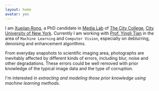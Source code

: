 ```yaml
---
layout: home
avatar: yes
---
```


I am [Xuejian Rong](http://media-lab.engr.ccny.cuny.edu/~xrong), a PhD candidate in [Media Lab](http://media-lab.engr.ccny.cuny.edu) of [The City College](http://www.ccny.cuny.edu), [City University of New York](http://cuny.edu). Currently I am working with [Prof. Yingli Tian](http://www-ee.ccny.cuny.edu/www/web/yltian/home.html) in the area of `Machine Learning` and `Computer Vision`, especially on deblurring, denoising and enhancement algorithms.

From everyday snapshots to scientific imaging area, photographs are inevitably affected by different kinds of errors, including blur, noise and other degradations. These errors could be well removed with prior knowledge of the typical image data and the type of corruption.

I'm interested in *extracting and modeling those prior knowledge using machine learning methods*.
